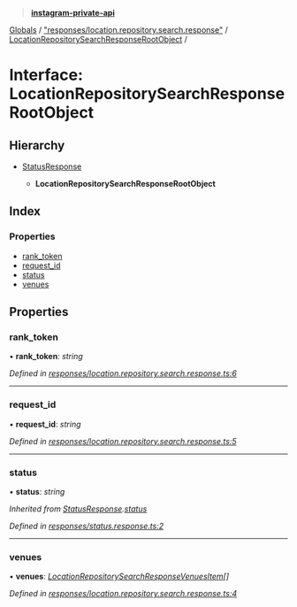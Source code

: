 > **[instagram-private-api](../README.md)**

[Globals](../README.md) / ["responses/location.repository.search.response"](../modules/_responses_location_repository_search_response_.md) / [LocationRepositorySearchResponseRootObject](_responses_location_repository_search_response_.locationrepositorysearchresponserootobject.md) /

# Interface: LocationRepositorySearchResponseRootObject

## Hierarchy

* [StatusResponse](_responses_status_response_.statusresponse.md)

  * **LocationRepositorySearchResponseRootObject**

## Index

### Properties

* [rank_token](_responses_location_repository_search_response_.locationrepositorysearchresponserootobject.md#rank_token)
* [request_id](_responses_location_repository_search_response_.locationrepositorysearchresponserootobject.md#request_id)
* [status](_responses_location_repository_search_response_.locationrepositorysearchresponserootobject.md#status)
* [venues](_responses_location_repository_search_response_.locationrepositorysearchresponserootobject.md#venues)

## Properties

###  rank_token

• **rank_token**: *string*

*Defined in [responses/location.repository.search.response.ts:6](https://github.com/dilame/instagram-private-api/blob/01eb399/src/responses/location.repository.search.response.ts#L6)*

___

###  request_id

• **request_id**: *string*

*Defined in [responses/location.repository.search.response.ts:5](https://github.com/dilame/instagram-private-api/blob/01eb399/src/responses/location.repository.search.response.ts#L5)*

___

###  status

• **status**: *string*

*Inherited from [StatusResponse](_responses_status_response_.statusresponse.md).[status](_responses_status_response_.statusresponse.md#status)*

*Defined in [responses/status.response.ts:2](https://github.com/dilame/instagram-private-api/blob/01eb399/src/responses/status.response.ts#L2)*

___

###  venues

• **venues**: *[LocationRepositorySearchResponseVenuesItem](_responses_location_repository_search_response_.locationrepositorysearchresponsevenuesitem.md)[]*

*Defined in [responses/location.repository.search.response.ts:4](https://github.com/dilame/instagram-private-api/blob/01eb399/src/responses/location.repository.search.response.ts#L4)*